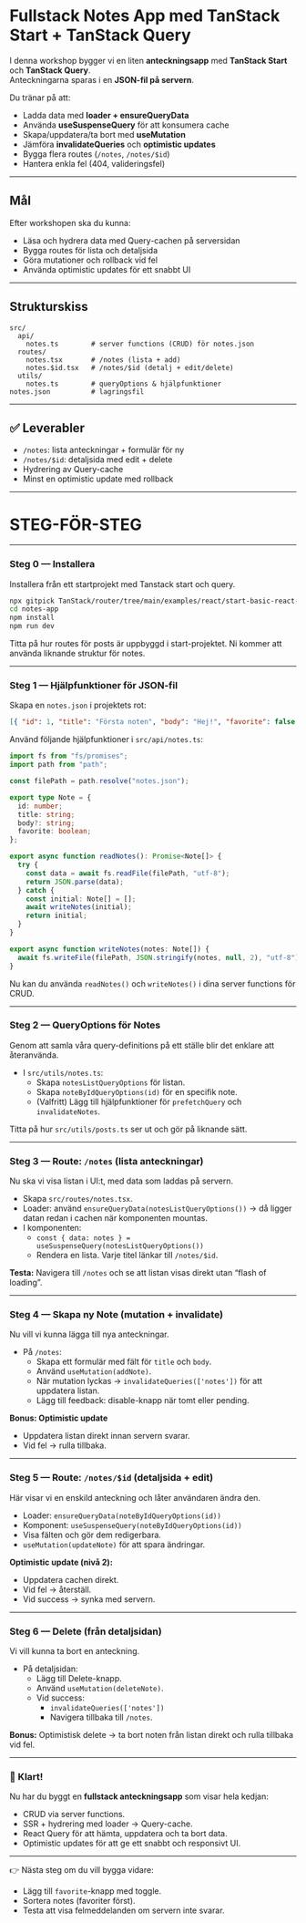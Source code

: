 # Fullstack Notes App med TanStack Start + TanStack Query

I denna workshop bygger vi en liten **anteckningsapp** med **TanStack Start** och **TanStack Query**.  
Anteckningarna sparas i en **JSON-fil på servern**.

Du tränar på att:

- Ladda data med **loader + ensureQueryData**
- Använda **useSuspenseQuery** för att konsumera cache
- Skapa/uppdatera/ta bort med **useMutation**
- Jämföra **invalidateQueries** och **optimistic updates**
- Bygga flera routes (`/notes`, `/notes/$id`)
- Hantera enkla fel (404, valideringsfel)

---

## Mål

Efter workshopen ska du kunna:

- Läsa och hydrera data med Query-cachen på serversidan
- Bygga routes för lista och detaljsida
- Göra mutationer och rollback vid fel
- Använda optimistic updates för ett snabbt UI

---

## Strukturskiss

```
src/
  api/
    notes.ts        # server functions (CRUD) för notes.json
  routes/
    notes.tsx       # /notes (lista + add)
    notes.$id.tsx   # /notes/$id (detalj + edit/delete)
  utils/
    notes.ts        # queryOptions & hjälpfunktioner
notes.json          # lagringsfil
```

---

## ✅ Leverabler

- `/notes`: lista anteckningar + formulär för ny
- `/notes/$id`: detaljsida med edit + delete
- Hydrering av Query-cache
- Minst en optimistic update med rollback

---

# STEG-FÖR-STEG

---

### Steg 0 — Installera

Installera från ett startprojekt med Tanstack start och query.

```bash
npx gitpick TanStack/router/tree/main/examples/react/start-basic-react-query notes-app
cd notes-app
npm install
npm run dev
```

Titta på hur routes för posts är uppbyggd i start-projektet. Ni kommer att använda liknande struktur för notes.

---

### Steg 1 — Hjälpfunktioner för JSON-fil

Skapa en `notes.json` i projektets rot:

```json
[{ "id": 1, "title": "Första noten", "body": "Hej!", "favorite": false }]
```

Använd följande hjälpfunktioner i `src/api/notes.ts`:

```ts
import fs from "fs/promises";
import path from "path";

const filePath = path.resolve("notes.json");

export type Note = {
  id: number;
  title: string;
  body?: string;
  favorite: boolean;
};

export async function readNotes(): Promise<Note[]> {
  try {
    const data = await fs.readFile(filePath, "utf-8");
    return JSON.parse(data);
  } catch {
    const initial: Note[] = [];
    await writeNotes(initial);
    return initial;
  }
}

export async function writeNotes(notes: Note[]) {
  await fs.writeFile(filePath, JSON.stringify(notes, null, 2), "utf-8");
}
```

Nu kan du använda `readNotes()` och `writeNotes()` i dina server functions för CRUD.

---

### Steg 2 — QueryOptions för Notes

Genom att samla våra query-definitions på ett ställe blir det enklare att återanvända.

- I `src/utils/notes.ts`:
  - Skapa `notesListQueryOptions` för listan.
  - Skapa `noteByIdQueryOptions(id)` för en specifik note.
  - (Valfritt) Lägg till hjälpfunktioner för `prefetchQuery` och `invalidateNotes`.

Titta på hur `src/utils/posts.ts` ser ut och gör på liknande sätt.

---

### Steg 3 — Route: `/notes` (lista anteckningar)

Nu ska vi visa listan i UI:t, med data som laddas på servern.

- Skapa `src/routes/notes.tsx`.
- Loader: använd `ensureQueryData(notesListQueryOptions())` → då ligger datan redan i cachen när komponenten mountas.
- I komponenten:
  - `const { data: notes } = useSuspenseQuery(notesListQueryOptions())`
  - Rendera en lista. Varje titel länkar till `/notes/$id`.

**Testa:** Navigera till `/notes` och se att listan visas direkt utan “flash of loading”.

---

### Steg 4 — Skapa ny Note (mutation + invalidate)

Nu vill vi kunna lägga till nya anteckningar.

- På `/notes`:
  - Skapa ett formulär med fält för `title` och `body`.
  - Använd `useMutation(addNote)`.
  - När mutation lyckas → `invalidateQueries(['notes'])` för att uppdatera listan.
  - Lägg till feedback: disable-knapp när tomt eller pending.

**Bonus: Optimistic update**

- Uppdatera listan direkt innan servern svarar.
- Vid fel → rulla tillbaka.

---

### Steg 5 — Route: `/notes/$id` (detaljsida + edit)

Här visar vi en enskild anteckning och låter användaren ändra den.

- Loader: `ensureQueryData(noteByIdQueryOptions(id))`
- Komponent: `useSuspenseQuery(noteByIdQueryOptions(id))`
- Visa fälten och gör dem redigerbara.
- `useMutation(updateNote)` för att spara ändringar.

**Optimistic update (nivå 2):**

- Uppdatera cachen direkt.
- Vid fel → återställ.
- Vid success → synka med servern.

---

### Steg 6 — Delete (från detaljsidan)

Vi vill kunna ta bort en anteckning.

- På detaljsidan:
  - Lägg till Delete-knapp.
  - Använd `useMutation(deleteNote)`.
  - Vid success:
    - `invalidateQueries(['notes'])`
    - Navigera tillbaka till `/notes`.

**Bonus:** Optimistisk delete → ta bort noten från listan direkt och rulla tillbaka vid fel.

---

### 🎉 Klart!

Nu har du byggt en **fullstack anteckningsapp** som visar hela kedjan:

- CRUD via server functions.
- SSR + hydrering med loader → Query-cache.
- React Query för att hämta, uppdatera och ta bort data.
- Optimistic updates för att ge ett snabbt och responsivt UI.

---

👉 Nästa steg om du vill bygga vidare:

- Lägg till `favorite`-knapp med toggle.
- Sortera notes (favoriter först).
- Testa att visa felmeddelanden om servern inte svarar.
